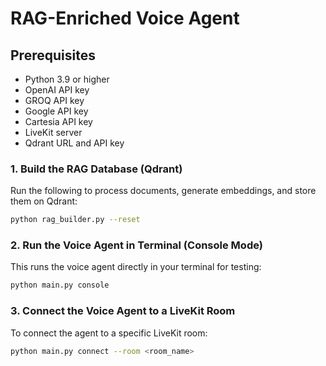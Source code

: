 # RAG-Enriched Voice Agent

## Prerequisites

- Python 3.9 or higher
- OpenAI API key
- GROQ API key
- Google API key
- Cartesia API key
- LiveKit server
- Qdrant URL and API key


### 1. Build the RAG Database (Qdrant)
Run the following to process documents, generate embeddings, and store them on Qdrant:
```bash
python rag_builder.py --reset
```

### 2. Run the Voice Agent in Terminal (Console Mode)
This runs the voice agent directly in your terminal for testing:
```bash
python main.py console
```

### 3. Connect the Voice Agent to a LiveKit Room
To connect the agent to a specific LiveKit room:
```bash
python main.py connect --room <room_name>
```